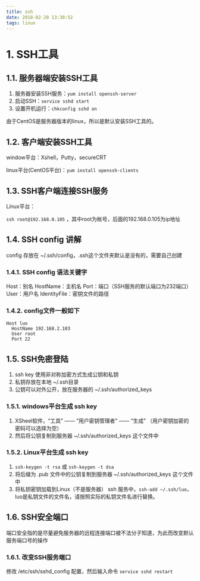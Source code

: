 ```yaml
---
title: ssh
date: 2018-02-20 13:30:52
tags: linux
---
```


# 1. SSH工具

## 1.1. 服务器端安装SSH工具

1. 服务器安装SSH服务：`yum install openssh-server`
1. 启动SSH：`service sshd start`
1. 设置开机运行：`chkconfig sshd on`

由于CentOS是服务器版本的linux，所以是默认安装SSH工具的。

## 1.2. 客户端安装SSH工具

window平台：Xshell，Putty，secureCRT

linux平台(CentOS平台)：`yum install openssh-clients`

## 1.3. SSH客户端连接SSH服务

Linux平台：

`ssh root@192.168.0.105` ，其中root为帐号，后面的192.168.0.105为ip地址

## 1.4. SSH config 讲解

config 存放在 ~/.ssh/config，.ssh这个文件夹默认是没有的，需要自己创建

### 1.4.1. SSH config 语法关键字

Host：别名
HostName：主机名
Port：端口（SSH服务的默认端口为232端口）
User：用户名
IdentityFile：密钥文件的路径

### 1.4.2. config文件一般如下

```
Host luo
  HostName 192.168.2.103
  User root
  Port 22

```

## 1.5. SSH免密登陆

1. ssh key 使用非对称加密方式生成公钥和私钥
1. 私钥存放在本地 ~/.ssh目录
1. 公钥可以对外公开，放在服务器的 ~/.ssh/authorized_keys

### 1.5.1. windows平台生成 ssh key

1. XSheel软件，“工具” —— “用户密钥管理者” —— “生成” （用户密钥加密的密码可以选择为空）
1. 然后将公钥复制到服务器 ~/.ssh/authorized_keys 这个文件中

### 1.5.2. Linux平台生成 ssh key

1. `ssh-keygen -t rsa` 或 `ssh-keygen -t dsa`
1. 将后缀为 .pub 文件中的公钥复制到服务器 ~/.ssh/authorized_keys 这个文件中
1. 将私钥密钥加载到Linux（不是服务器） ssh 服务中，`ssh-add ~/.ssh/luo`，luo是私钥文件的文件名，请按照实际的私钥文件名进行替换。

## 1.6. SSH安全端口

端口安全指的是尽量避免服务器的远程连接端口被不法分子知道，为此而改变默认服务端口号的操作

### 1.6.1. 改变SSH服务端口

修改 /etc/ssh/sshd_config 配置，然后输入命令 `service sshd restart`
